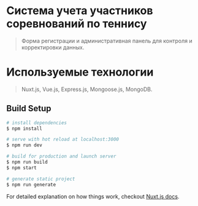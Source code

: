 # Система учета участников соревнований по теннису

> Форма регистрации и административная панель для контроля и корректировки данных.

# Используемые технологии

> Nuxt.js, Vue.js, Express.js, Mongoose.js, MongoDB.


## Build Setup

``` bash
# install dependencies
$ npm install

# serve with hot reload at localhost:3000
$ npm run dev

# build for production and launch server
$ npm run build
$ npm start

# generate static project
$ npm run generate
```

For detailed explanation on how things work, checkout [Nuxt.js docs](https://nuxtjs.org).
